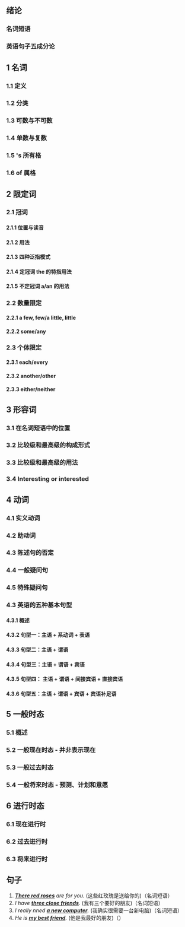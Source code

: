 ## 绪论

### 名词短语

### 英语句子五成分论



## 1 名词

### 1.1 定义

### 1.2 分类

### 1.3 可数与不可数

### 1.4 单数与复数

### 1.5 's 所有格

### 1.6 of 属格





## 2 限定词

### 2.1 冠词

#### 2.1.1 位置与读音

#### 2.1.2 用法

#### 2.1.3 四种泛指模式

#### 2.1.4 定冠词 the 的特指用法

#### 2.1.5 不定冠词 a/an 的用法





### 2.2 数量限定

#### 2.2.1 a few, few/a little, little

#### 2.2.2 some/any



### 2.3 个体限定

#### 2.3.1 each/every

#### 2.3.2 another/other

#### 2.3.3 either/neither



## 3 形容词

### 3.1 在名词短语中的位置

### 3.2 比较级和最高级的构成形式

### 3.3 比较级和最高级的用法

### 3.4 Interesting or interested



## 4 动词

### 4.1 实义动词

### 4.2 助动词

### 4.3 陈述句的否定

### 4.4 一般疑问句

### 4.5 特殊疑问句

### 4.3 英语的五种基本句型

#### 4.3.1 概述

#### 4.3.2 句型一：主语 + 系动词 + 表语

#### 4.3.3 句型二：主语 + 谓语

#### 4.3.4 句型三：主语 + 谓语 + 宾语

#### 4.3.5 句型四： 主语 + 谓语 + 间接宾语 + 直接宾语

#### 4.3.6 句型五：主语 + 谓语 + 宾语 + 宾语补足语



## 5 一般时态

### 5.1 概述

### 5.2 一般现在时态 - 并非表示现在

### 5.3 一般过去时态

### 5.4 一般将来时态 - 预测、计划和意愿





## 6 进行时态



### 6.1 现在进行时

### 6.2 过去进行时

### 6.3 将来进行时





## 句子

1. _<u>**There red roses**</u> are for you._ (这些红玫瑰是送给你的)（名词短语）
2. _I have <u>**three close friends**</u>._ (我有三个要好的朋友)（名词短语）
3. _I really nned <u>**a new computer**</u>._ (我确实很需要一台新电脑)（名词短语）
4. _He is <u>**my best friend**</u>._ (他是我最好的朋友)（）

